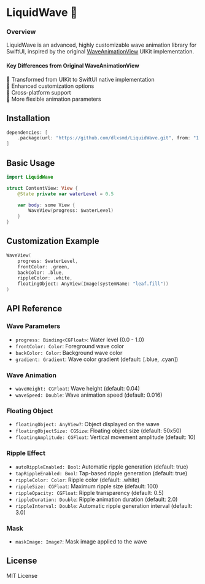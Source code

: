 # LiquidWave 🌊

### Overview
LiquidWave is an advanced, highly customizable wave animation library for SwiftUI, inspired by the original [WaveAnimationView](https://github.com/noa4021J/WaveAnimationView) UIKit implementation.

#### Key Differences from Original WaveAnimationView
🔄 Transformed from UIKit to SwiftUI native implementation<br>
🎨 Enhanced customization options<br>
📱 Cross-platform support<br>
🌈 More flexible animation parameters<br>

## Installation
```swift
dependencies: [
    .package(url: "https://github.com/dlxsmd/LiquidWave.git", from: "1.0.0")
]
```

## Basic Usage
```swift
import LiquidWave

struct ContentView: View {
    @State private var waterLevel = 0.5

    var body: some View {
        WaveView(progress: $waterLevel)
    }
}
```

## Customization Example
```swift
WaveView(
    progress: $waterLevel,
    frontColor: .green,
    backColor: .blue,
    rippleColor: .white,
    floatingObject: AnyView(Image(systemName: "leaf.fill"))
)
```

## API Reference
### Wave Parameters
* `progress: Binding<CGFloat>`: Water level (0.0 - 1.0)
* `frontColor: Color`: Foreground wave color
* `backColor: Color`: Background wave color
* `gradient: Gradient`: Wave color gradient (default: [.blue, .cyan])
### Wave Animation
* `waveHeight: CGFloat`: Wave height (default: 0.04)
* `waveSpeed: Double`: Wave animation speed (default: 0.016)
### Floating Object
* `floatingObject: AnyView?`: Object displayed on the wave
* `floatingObjectSize: CGSize`: Floating object size (default: 50x50)
* `floatingAmplitude: CGFloat`: Vertical movement amplitude (default: 10)
### Ripple Effect
* `autoRippleEnabled: Bool`: Automatic ripple generation (default: true)
* `tapRippleEnabled: Bool`: Tap-based ripple generation (default: true)
* `rippleColor: Color`: Ripple color (default: .white)
* `rippleSize: CGFloat`: Maximum ripple size (default: 100)
* `rippleOpacity: CGFloat`: Ripple transparency (default: 0.5)
* `rippleDuration: Double`: Ripple animation duration (default: 2.0)
* `rippleInterval: Double`: Automatic ripple generation interval (default: 3.0)
### Mask
* `maskImage: Image?`: Mask image applied to the wave

## License
MIT License

